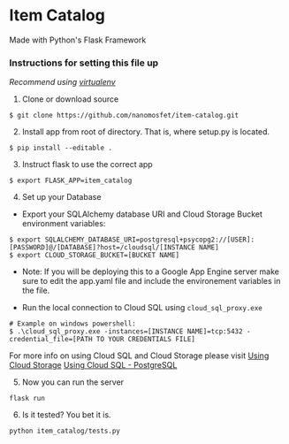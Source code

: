 # Item Catalog
Made with Python's Flask Framework
### Instructions for setting this file up

*Recommend using [virtualenv](https://virtualenv.pypa.io)*

1. Clone or download source
```
$ git clone https://github.com/nanomosfet/item-catalog.git
```
2. Install app from root of directory. That is, where setup.py is located.
```
$ pip install --editable .
```
3. Instruct flask to use the correct app
```
$ export FLASK_APP=item_catalog
```
4. Set up your Database

* Export your SQLAlchemy database URI and Cloud Storage Bucket environment variables:
```
$ export SQLALCHEMY_DATABASE_URI=postgresql+psycopg2://[USER]:[PASSWORD]@/[DATABASE]?host=/cloudsql/[INSTANCE NAME]
$ export CLOUD_STORAGE_BUCKET=[BUCKET NAME]
```
* Note: If you will be deploying this to a Google App Engine server make sure to edit the app.yaml file and include the environement variables in the file.

* Run the local connection to Cloud SQL using `cloud_sql_proxy.exe`
```
# Example on windows powershell:
$ .\cloud_sql_proxy.exe -instances=[INSTANCE NAME]=tcp:5432 -credential_file=[PATH TO YOUR CREDENTIALS FILE]
```

For more info on using Cloud SQL and Cloud Storage please visit [Using Cloud Storage](https://cloud.google.com/appengine/docs/flexible/python/using-cloud-storage) [Using Cloud SQL - PostgreSQL](https://cloud.google.com/appengine/docs/flexible/python/using-cloud-sql-postgres)

5. Now you can run the server
```
flask run
```
6. Is it tested? You bet it is.
```
python item_catalog/tests.py
```
